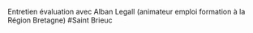 Entretien évaluation avec Alban Legall (animateur emploi formation à la Région Bretagne) #Saint Brieuc